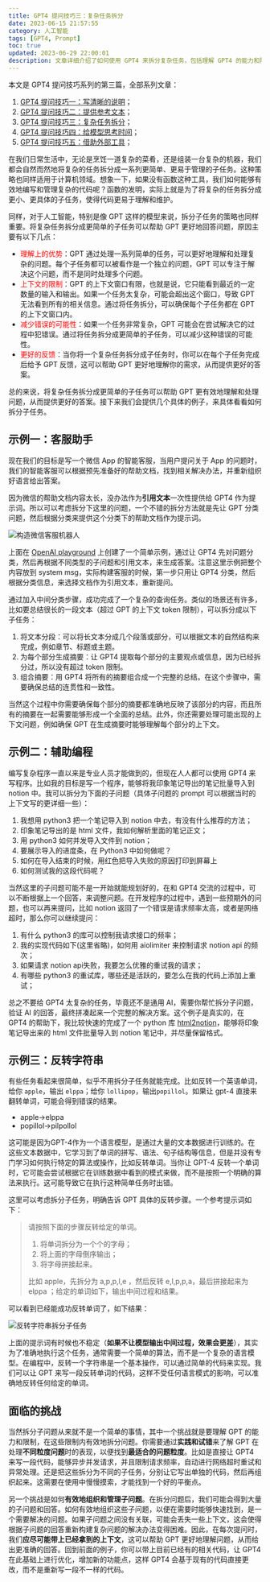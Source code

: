 ```yaml
---
title: GPT4 提问技巧三：复杂任务拆分
date: 2023-06-15 21:57:55
category: 人工智能
tags: [GPT4, Prompt]
toc: true
updated: 2023-06-29 22:00:01
description: 文章详细介绍了如何使用 GPT4 来拆分复杂任务，包括理解 GPT4 的能力和限制，以及如何在这些限制内有效地拆分问题。文章通过实例展示了如何将复杂任务拆分成更简单的子任务，以帮助 GPT4 更有效地理解和处理问题，从而提供更好的答案。
---
```

本文是 GPT4 提问技巧系列的第三篇，全部系列文章：

1. [GPT4 提问技巧一：写清晰的说明](https://selfboot.cn/2023/06/10/gpt4_prompt_clear/)；
2. [GPT4 提问技巧二：提供参考文本](https://selfboot.cn/2023/06/12/gpt4_prompt_reference/)；
3. [GPT4 提问技巧三：复杂任务拆分](https://selfboot.cn/2023/06/15/gpt4_prompt_subtasks/)；
4. [GPT4 提问技巧四：给模型思考时间](https://selfboot.cn/2023/06/29/gpt4_prompt_think/)；
5. [GPT4 提问技巧五：借助外部工具](https://selfboot.cn/2023/07/24/gpt4_prompt_tools/)；

在我们日常生活中，无论是烹饪一道复杂的菜肴，还是组装一台复杂的机器，我们都会自然而然地将复杂的任务拆分成一系列更简单、更易于管理的子任务。这种策略也同样适用于计算机领域。想象一下，如果没有函数这种工具，我们如何能够有效地编写和管理复杂的代码呢？函数的发明，实际上就是为了将复杂的任务拆分成更小、更具体的子任务，使得代码更易于理解和维护。

同样，对于人工智能，特别是像 GPT 这样的模型来说，拆分子任务的策略也同样重要。将复杂任务拆分成更简单的子任务可以帮助 GPT 更好地回答问题，原因主要有以下几点：

- <span style="color:red;">理解上的优势</span>：GPT 通过处理一系列简单的任务，可以更好地理解和处理复杂的问题。每个子任务都可以被看作是一个独立的问题，GPT 可以专注于解决这个问题，而不是同时处理多个问题。
- <span style="color:red;">上下文的限制</span>：GPT 的上下文窗口有限，也就是说，它只能看到最近的一定数量的输入和输出。如果一个任务太复杂，可能会超出这个窗口，导致 GPT 无法看到所有的相关信息。通过将任务拆分，可以确保每个子任务都在 GPT 的上下文窗口内。
- <span style="color:red;">减少错误的可能性</span>：如果一个任务非常复杂，GPT 可能会在尝试解决它的过程中犯错误。通过将任务拆分成更简单的子任务，可以减少这种错误的可能性。
- <span style="color:red;">更好的反馈</span>：当你将一个复杂任务拆分成子任务时，你可以在每个子任务完成后给予 GPT 反馈，这可以帮助 GPT 更好地理解你的需求，从而提供更好的答案。

<!--more-->

总的来说，将复杂任务拆分成更简单的子任务可以帮助 GPT 更有效地理解和处理问题，从而提供更好的答案。接下来我们会提供几个具体的例子，来具体看看如何拆分子任务。

## 示例一：客服助手

现在我们的目标是写一个微信 App 的智能客服，当用户提问关于 App 的问题时，我们的智能客服可以根据预先准备好的帮助文档，找到相关解决办法，并重新组织好语言给出答案。

因为微信的帮助文档内容太长，没办法作为**引用文本**一次性提供给 GPT4 作为提示词。所以可以考虑拆分下这里的问题，一个不错的拆分方法就是先让 GPT 分类问题，然后根据分类来提供这个分类下的帮助文档作为提示词。 

![构造微信客服机器人](https://slefboot-1251736664.cos.ap-beijing.myqcloud.com/20230615_gpt4_prompt_subtasks.png)

上面在 [OpenAI playground](https://platform.openai.com/playground) 上创建了一个简单示例，通过让 GPT4 先对问题分类，然后再根据不同类型的子问题和引用文本，来生成答案。注意这里示例把整个内容放到 system msg，实际构建客服的时候，第一步只用让 GPT4 分类，然后根据分类信息，来选择文档作为引用文本，重新提问。

通过加入中间分类步骤，成功完成了一个复杂的查询任务。类似的场景还有许多，比如要总结很长的一段文本（超过 GPT 的上下文 token 限制），可以拆分成以下子任务：

1. 将文本分段：可以将长文本分成几个段落或部分，可以根据文本的自然结构来完成，例如章节、标题或主题。
2. 为每个部分生成摘要：让 GPT4 提取每个部分的主要观点或信息，因为已经拆分过，所以没有超过 token 限制。
3. 组合摘要：用 GPT4 将所有的摘要组合成一个完整的总结。在这个步骤中，需要确保总结的连贯性和一致性。

当然这个过程中你需要确保每个部分的摘要都准确地反映了该部分的内容，而且所有的摘要在一起需要能够形成一个全面的总结。此外，你还需要处理可能出现的上下文问题，例如确保 GPT 在生成摘要时能够理解每个部分的上下文。

## 示例二：辅助编程

编写复杂程序一直以来是专业人员才能做到的，但现在人人都可以使用 GPT4 来写程序。比如我的目标是写一个程序，能够将我印象笔记导出的笔记批量导入到 notion 中。我可以拆分为下面的子问题（具体子问题的 prompt 可以根据当时的上下文写的更详细一些）：

1. 我想用 python3 把一个笔记导入到 notion 中去，有没有什么推荐的方法；
2. 印象笔记导出的是 html 文件，我如何解析里面的笔记正文；
3. 用 python3 如何并发导入文件到 notion；
4. 要展示导入的进度条，在 Python3 中如何做呢？
5. 如何在导入结束的时候，用红色把导入失败的原因打印到屏幕上
6. 如何测试我的这段代码呢？

当然这里的子问题可能不是一开始就能规划好的，在和 GPT4 交流的过程中，可以不断根据上一个回答，来调整问题。在开发程序的过程中，遇到一些预期外的问题，也可以再来提问，比如 notion 返回了一个错误是请求频率太高，或者是网络超时，那么你可以继续提问：

1. 有什么 python3 的库可以控制我请求接口的频率；
2. 我的实现代码如下(这里省略)，如何用 aiolimiter 来控制请求 notion api 的频次；
3. 如果请求 notion api失败，我要怎么优雅的重试我的请求；
4. 有哪些 python3 的重试库，哪些还是活跃的，要怎么在我的代码上添加上重试；

总之不要给 GPT4 太复杂的任务，毕竟还不是通用 AI，需要你帮忙拆分子问题，验证 AI 的回答，最终拼凑起来一个完整的解决方案。这个例子是真实的，在 GPT4 的帮助下，我比较快速的完成了一个 python 库 [html2notion](https://github.com/selfboot/html2notion)，能够将印象笔记导出来的 html 文件批量导入到 notion 笔记中，并尽量保留格式。

## 示例三：反转字符串

有些任务看起来很简单，似乎不用拆分子任务就能完成。比如反转一个英语单词，给你 `apple`，输出 `elppa`；给你 `lollipop`，输出`popillol`。如果让 gpt-4 直接来翻转单词，可能会得到错误的结果。

- apple->elppa
- popillol->pilpollol

这可能是因为GPT-4作为一个语言模型，是通过大量的文本数据进行训练的。在这些文本数据中，它学习到了单词的拼写、语法、句子结构等信息，但是并没有专门学习如何执行特定的算法或操作，比如反转单词。当你让 GPT-4 反转一个单词时，它可能会尝试根据它在训练数据中看到的模式来做，而不是按照一个明确的算法来执行。这可能导致它在执行这种简单任务时出错。

这里可以考虑拆分子任务，明确告诉 GPT 具体的反转步骤。一个参考提示词如下：

> 请按照下面的步骤反转给定的单词。
> 1. 将单词拆分为一个个的字母；
> 2. 将上面的字母倒序输出；
> 3. 将字母拼接起来。
>  
> 比如 apple，先拆分为 a,p,p,l,e ，然后反转 e,l,p,p,a，最后拼接起来为 elppa ；给定的单词如下，输出中间过程和结果。

可以看到已经能成功反转单词了，如下结果：

![反转字符串拆分子任务](https://slefboot-1251736664.cos.ap-beijing.myqcloud.com/20230629_gpt4_prompt_subtasks_reverse.png)

上面的提示词有时候也不稳定（**如果不让模型输出中间过程，效果会更差**），其实为了准确地执行这个任务，通常需要一个简单的算法，而不是一个复杂的语言模型。在编程中，反转一个字符串是一个基本操作，可以通过简单的代码来实现。我们可以让 GPT 来写一段反转单词的代码，这样不受任何语言模式的影响，可以准确地反转任何给定的单词。

## 面临的挑战

当然拆分子问题从来就不是一个简单的事情，其中一个挑战就是要理解 GPT 的能力和限制，在这些限制内有效地拆分问题。你需要通过**实践和试错**来了解 GPT 在处理**不同粒度问题**时的表现，以便找到**最适合的问题粒度**。比如是直接让 GPT4 来写一段代码，能够异步并发请求，并且限制请求频率，自动进行网络超时重试和异常处理。还是把这些拆分为不同的子任务，分别让它写出单独的代码，然后再组织起来。这需要在使用中慢慢摸索，才能找到一个好的平衡点。

另一个挑战是如何**有效地组织和管理子问题**。在拆分问题后，我们可能会得到大量的子问题和回答。如何有效地组织这些子问题，以便在需要时能够快速找到，是一个需要解决的问题。如果子问题之间没有关联，可能会丢失一些上下文，这会使得根据子问题的回答重新构建复杂问题的解决办法变得困难。因此，在每次提问时，我们**应尽可能带上已经拿到的上下文**，这可以帮助 GPT 更好地理解问题，从而给出更准确的回答。回到前面的例子，你可以带上目前已经有的相关代码，让 GPT4 在此基础上进行优化，增加新的功能点，这样 GPT4 会基于现有的代码直接更改，而不是重新写一段不一样的代码。